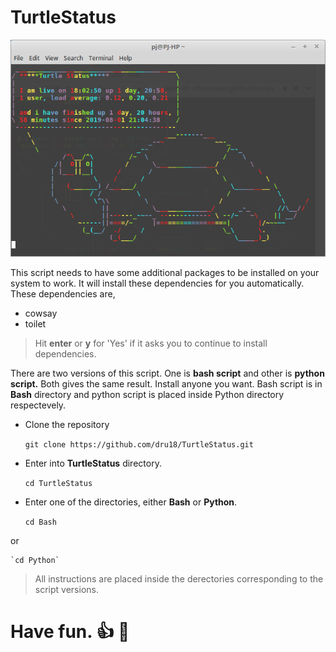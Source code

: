 # TurtleStatus

![turtlestatus.png](https://github.com/dru18/TurtleStatus/blob/master/screenshots/turtlestatus.png)

This script needs to have some additional packages to be installed on your system to work. It will install these dependencies for you automatically. These dependencies are,

- cowsay
- toilet

> Hit **enter** or **y** for 'Yes' if it asks you to continue to install dependencies.

There are two versions of this script. One is **bash script** and other is **python script.** Both gives the same result. Install anyone you want. Bash script is in **Bash** directory and python script is placed inside Python directory respectevely.

- Clone the repository

  `git clone https://github.com/dru18/TurtleStatus.git`

- Enter into **TurtleStatus** directory.

  `cd TurtleStatus`

- Enter one of the directories, either **Bash** or **Python**.

	`cd Bash`

 or

	`cd Python`

> All instructions are placed inside the derectories corresponding to the script versions.

# Have fun. :+1: :turtle:
